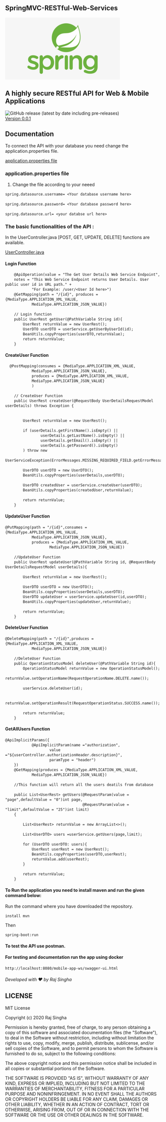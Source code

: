 ## SpringMVC-RESTful-Web-Services

<img src="images/spring-logo.png"  height="200" >

## A highly secure RESTful API for Web & Mobile Applications

![GitHub release (latest by date including pre-releases)](https://img.shields.io/github/v/release/rajsingha/SpringMVC-Mobile-App-Web-Services?include_releases) <br>
[Version 0.0.1](https://github.com/rajsingha/SpringMVC-Mobile-App-Web-Services/releases)

## Documentation
To connect the API with your database you need change the application.properties file.<br>

[application.properties file](https://github.com/rajsingha/SpringMVC-Mobile-App-Web-Services/blob/master/src/main/resources/application.properties)

### application.properties file
1. Change the file according to your neeed
```
spring.datasource.username= <Your database username here>

spring.datasource.password= <Your database password here>

spring.datasource.url= <your databse url here> 
```
### The basic functionalities of the API :
In the UserController.java [POST, GET, UPDATE, DELETE] functions are available.<br>

[UserController.java](https://github.com/rajsingha/SpringMVC-Mobile-App-Web-Services/blob/master/src/main/java/com/webservice/mobile/app/ui/controller/UserController.java)
#### Login Function
```  
    @ApiOperation(value = "The Get User Details Web Service Endpoint",
    notes = "This Web Service Endpoint returns User Details. User public user id in URL path." +
            "For Example: /user/<User Id here>")
    @GetMapping(path = "/{id}", produces = {MediaType.APPLICATION_XML_VALUE,
            MediaType.APPLICATION_JSON_VALUE})
    
    // Login function
    public UserRest getUser(@PathVariable String id){
        UserRest returnValue = new UserRest();
        UserDTO userDTO = userService.getUserByUserId(id);
        BeanUtils.copyProperties(userDTO,returnValue);
        return returnValue;
    }
```
#### CreateUser Function

```
  @PostMapping(consumes = {MediaType.APPLICATION_XML_VALUE,
            MediaType.APPLICATION_JSON_VALUE},
            produces = {MediaType.APPLICATION_XML_VALUE,
            MediaType.APPLICATION_JSON_VALUE}
            )
            
    // CreateUser Function        
    public UserRest createUser(@RequestBody UserDetailsRequestModel userDetails) throws Exception {


        UserRest returnValue = new UserRest();

        if (userDetails.getFirstName().isEmpty() ||
                userDetails.getLastName().isEmpty() ||
                userDetails.getEmail().isEmpty() ||
                userDetails.getPassword().isEmpty()
        ) throw new
                UserServiceException(ErrorMessages.MISSING_REQUIRED_FIELD.getErrorMessage());

        UserDTO userDTO = new UserDTO();
        BeanUtils.copyProperties(userDetails,userDTO);

        UserDTO createdUser = userService.createUser(userDTO);
        BeanUtils.copyProperties(createdUser,returnValue);

        return returnValue;
    }

```
#### UpdateUser Function

```
@PutMapping(path = "/{id}",consumes = {MediaType.APPLICATION_XML_VALUE,
            MediaType.APPLICATION_JSON_VALUE},
            produces = {MediaType.APPLICATION_XML_VALUE,
                    MediaType.APPLICATION_JSON_VALUE})
      
    //UpdateUser Function 
    public UserRest updateUser(@PathVariable String id, @RequestBody UserDetailsRequestModel userDetails){

        UserRest returnValue = new UserRest();

        UserDTO userDTO = new UserDTO();
        BeanUtils.copyProperties(userDetails,userDTO);
        UserDTO updateUser = userService.updateUser(id,userDTO);
        BeanUtils.copyProperties(updateUser,returnValue);

        return returnValue;
    }
```
#### DeleteUser Function

```
@DeleteMapping(path = "/{id}",produces = {MediaType.APPLICATION_XML_VALUE,
            MediaType.APPLICATION_JSON_VALUE})
            
    //DeleteUser Function        
    public OperationStatusModel deleteUser(@PathVariable String id){
        OperationStatusModel returnValue = new OperationStatusModel();
        returnValue.setOperationName(RequestOperationName.DELETE.name());

        userService.deleteUser(id);

        returnValue.setOperationResult(RequestOperationStatus.SUCCESS.name());

        return returnValue;
    }

```

#### GetAllUsers Function

```
@ApiImplicitParams({
            @ApiImplicitParam(name ="authorization",
                    value ="${userController.authorizationHeader.description}",
                    paramType = "header")
    })
    @GetMapping(produces = {MediaType.APPLICATION_XML_VALUE,
            MediaType.APPLICATION_JSON_VALUE})
            
    //This function will return all the users deatils from database
    
    public List<UserRest> getUsers(@RequestParam(value = "page",defaultValue = "0")int page,
                                   @RequestParam(value = "limit",defaultValue = "25")int limit)
    {

        List<UserRest> returnValue = new ArrayList<>();

        List<UserDTO> users =userService.getUsers(page,limit);

        for (UserDTO userDTO: users){
            UserRest userRest = new UserRest();
            BeanUtils.copyProperties(userDTO,userRest);
            returnValue.add(userRest);
        }

        return returnValue;
    }

```
#### To Run the application you need to install maven and run the given command below:

Run the command where you have downloaded the repository.

```
install mvn
```
Then
```
spring-boot:run
```
#### To test the API use postman.

#### For testing and documentation run the app using docker
```
http://localhost:8080/mobile-app-ws/swagger-ui.html

```


###### Developed with ❤️ by Raj Singha

## LICENSE

MIT License

Copyright (c) 2020 Raj Singha

Permission is hereby granted, free of charge, to any person obtaining a copy
of this software and associated documentation files (the "Software"), to deal
in the Software without restriction, including without limitation the rights
to use, copy, modify, merge, publish, distribute, sublicense, and/or sell
copies of the Software, and to permit persons to whom the Software is
furnished to do so, subject to the following conditions:

The above copyright notice and this permission notice shall be included in all
copies or substantial portions of the Software.

THE SOFTWARE IS PROVIDED "AS IS", WITHOUT WARRANTY OF ANY KIND, EXPRESS OR
IMPLIED, INCLUDING BUT NOT LIMITED TO THE WARRANTIES OF MERCHANTABILITY,
FITNESS FOR A PARTICULAR PURPOSE AND NONINFRINGEMENT. IN NO EVENT SHALL THE
AUTHORS OR COPYRIGHT HOLDERS BE LIABLE FOR ANY CLAIM, DAMAGES OR OTHER
LIABILITY, WHETHER IN AN ACTION OF CONTRACT, TORT OR OTHERWISE, ARISING FROM,
OUT OF OR IN CONNECTION WITH THE SOFTWARE OR THE USE OR OTHER DEALINGS IN THE
SOFTWARE.

